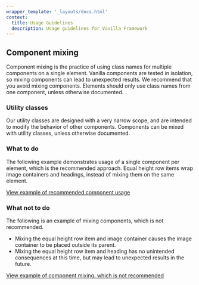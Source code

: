 ```yaml
---
wrapper_template: '_layouts/docs.html'
context:
  title: Usage Guidelines
  description: Usage guidelines for Vanilla Framework
---
```


## Component mixing

Component mixing is the practice of using class names for multiple components on a single element.
Vanilla components are tested in isolation, so mixing components can lead to unexpected results.
We recommend that you avoid mixing components. Elements should only use class names from one component, unless otherwise documented.

### Utility classes

Our utility classes are designed with a very narrow scope, and are intended to modify the behavior of other components. 
Components can be mixed with utility classes, unless otherwise documented.

### What to do
The following example demonstrates usage of a single component per element, which is the recommended approach.
Equal height row items wrap image containers and headings, instead of mixing them on the same element.

<div class="embedded-example"><a href="/docs/examples/docs/usage-guidelines/component-mixing/what-to-do" class="js-example">
  View example of recommended component usage
</a></div>

### What not to do
The following is an example of mixing components, which is not recommended.

- Mixing the equal height row item and image container causes the image container to be placed outside its parent.
- Mixing the equal height row item and heading has no unintended consequences at this time, but may lead to unexpected results in the future.


<div class="embedded-example"><a href="/docs/examples/docs/usage-guidelines/component-mixing/what-not-to-do" class="js-example">
  View example of component mixing, which is not recommended
</a></div>
